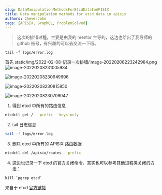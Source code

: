 ```yaml
---
slug: DataManipulationMethodsForEtcdDataInAPISIX
title: Data manipulation methods for etcd data in apisix
authors: CheverJohn
tags: [APISIX, GraphQL, ProblemSolved]
---
```


>这次的排错过程，主要是由我的 mentor 主导的，这边也给出了我导师的 github 账号，有兴趣的可以去交流一下哦。

```shell
tail -f logs/error.log
```

首先
static/img/2022-02-08-记录一次排错/image-20220208223242984.png
![image-20220208231005934](/img/2022-02-08-记录一次排错/image-20220208231005934.png)

![image-20220208230949696](/img/2022-02-08-记录一次排错/image-20220208230949696.png)

![image-20220208230815850](/img/2022-02-08-记录一次排错/image-20220208230815850.png)



![image-20220208230709047](/img/2022-02-08-记录一次排错/image-20220208230709047.png)

1. 得到 etcd 中所有的路由信息

```bash
etcdctl get / --prefix --keys-only
```

2. tail 日志信息

```bash
tail -f logs/error.log
```

3. 删除 etcd 中所有的 APISIX 路由数据

```bash
etcdctl del /apisix/routes --prefix
```

4. 这边也记录一下 etcd 的官方关闭命令，其实也可以参考其他进程类关闭的方法：

```shell
kill `pgrep etcd`
```

来自于 etcd [官方链接](https://etcd.io/docs/v2.3/admin_guide/)

